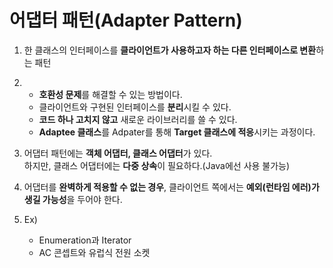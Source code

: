 # 어댑터 패턴(Adapter Pattern)

1. 한 클래스의 인터페이스를 **클라이언트가 사용하고자 하는 다른 인터페이스로 변환**하는 패턴

1.  * **호환성 문제**를 해결할 수 있는 방법이다.  
    * 클라이언트와 구현된 인터페이스를 **분리**시킬 수 있다.
    * **코드 하나 고치지 않고** 새로운 라이브러리를 쓸 수 있다.
    * **Adaptee 클래스**를 Adpater를 통해 **Target 클래스에 적응**시키는 과정이다.

1. 어댑터 패턴에는 **객체 어댑터, 클래스 어댑터**가 있다.  
   하지만, 클래스 어댑터에는 **다중 상속**이 필요하다.(Java에선 사용 불가능)

1. 어댑터를 **완벽하게 적용할 수 없는 경우**, 클라이언트 쪽에서는 **예외(런타임 에러)가 생길 가능성**을 두어야 한다.

1. Ex)
   * Enumeration과 Iterator
   * AC 콘셉트와 유럽식 전원 소켓